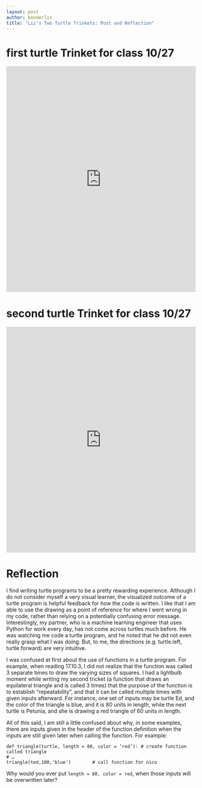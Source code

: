 ```yaml
---
layout: post
author: benderliz
title: "Liz's Two Turtle Trinkets: Post and Reflection"
---
```


# first turtle Trinket for class 10/27

<iframe src="https://trinket.io/embed/python/4695ed9e36" width="100%" height="600" frameborder="0" marginwidth="0" marginheight="0" allowfullscreen></iframe>

# second turtle Trinket for class 10/27

<iframe src="https://trinket.io/embed/python/8d1fcf9024" width="100%" height="600" frameborder="0" marginwidth="0" marginheight="0" allowfullscreen></iframe>

# Reflection

I find writing turtle programs to be a pretty rewarding experience. Although I do not consider myself a very visual learner, the visualized outcome of a turtle program is helpful feedback for how the code is written. I like that I am able to use the drawing as a point of reference for where I went wrong in my code, rather than relying on a potentially confusing error message. Interestingly, my partner, who is a machine learning engineer that uses Python for work every day, has not come across turtles much before. He was watching me code a turtle program, and he noted that he did not even really grasp what I was doing. But, to me, the directions (e.g. turtle.left, turtle.forward) are very intuitive.

I was confused at first about the use of functions in a turtle program. For example, when reading 17.10.3, I did not realize that the function was called 3 separate times to draw the varying sizes of squares. I had a lightbulb moment while writing my second tricket (a function that draws an equilateral triangle and is called 3 times) that the purpose of the function is to establish “repeatability”, and that it can be called multiple times with given inputs afterward. For instance, one set of inputs may be turtle Ed, and the color of the triangle is blue, and it is 80 units in length, while the next turtle is Petunia, and she is drawing a red triangle of 60 units in length. 

All of this said, I am still a little confused about why, in some examples, there are inputs given in the header of the function definition when the inputs are still given later when calling the function. For example:
```
def triangle(turtle, length = 80, color = ‘red’): # create function called triangle
# …
triangle(ted,100,'blue')        # call function for nico
```
Why would you ever put ``length = 80, color = red``, when those inputs will be overwritten later?
